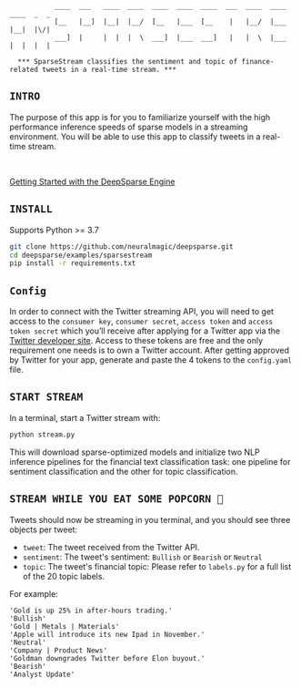 <!--
Copyright (c) 2021 - present / Neuralmagic, Inc. All Rights Reserved.

Licensed under the Apache License, Version 2.0 (the "License");
you may not use this file except in compliance with the License.
You may obtain a copy of the License at

   http://www.apache.org/licenses/LICENSE-2.0

Unless required by applicable law or agreed to in writing,
software distributed under the License is distributed on an "AS IS" BASIS,
WITHOUT WARRANTIES OR CONDITIONS OF ANY KIND, either express or implied.
See the License for the specific language governing permissions and
limitations under the License.
-->


               ____  ___   ____  ____  ____  ____  ____  ___  ____  ____  ____  _  _ 
               [__   |__]  |__|  |__/  [__   |___  [__    |   |__/  |___  |__|  |\/| 
               ___]  |     |  |  |  \  ___]  |___  ___]   |   |  \  |___  |  |  |  | 
                                                                                          
      *** SparseStream classifies the sentiment and topic of finance-related tweets in a real-time stream. ***


## `INTRO`

The purpose of this app is for you to familiarize yourself with the high performance inference speeds of sparse models in a streaming environment. You will be able to use this app to classify tweets in a real-time stream.

<br />

[Getting Started with the DeepSparse Engine](https://github.com/neuralmagic/deepsparse)

## `INSTALL`

Supports Python >= 3.7

```bash
git clone https://github.com/neuralmagic/deepsparse.git
cd deepsparse/examples/sparsestream
pip install -r requirements.txt
```

## `Config`

In order to connect with the Twitter streaming API, you will need to get access to the `consumer key`, `consumer secret`, `access token` and `access token secret` which you’ll receive after applying for a Twitter app via the [Twitter developer site](https://developer.twitter.com/en). Access to these tokens are free and the only requirement one needs is to own a Twitter account. After getting approved by Twitter for your app, generate and paste the 4 tokens to the `config.yaml` file.

## <div>`START STREAM`</div>

In a terminal, start a Twitter stream with:
```bash
python stream.py
```

This will download sparse-optimized models and initialize two NLP inference pipelines for the financial text classification task: one pipeline for sentiment classification and the other for topic classification.

## <div>`STREAM WHILE YOU EAT SOME POPCORN 🍿`</div>

Tweets should now be streaming in you terminal, and you should see three objects per tweet:

- `tweet`: The tweet received from the Twitter API.
- `sentiment`: The tweet's sentiment: `Bullish` or `Bearish` or `Neutral`
- `topic`: The tweet's financial topic: Please refer to `labels.py` for a full list of the 20 topic labels.

For example:

```text
'Gold is up 25% in after-hours trading.'
'Bullish'
'Gold | Metals | Materials'
'Apple will introduce its new Ipad in November.'
'Neutral'
'Company | Product News'
'Goldman downgrades Twitter before Elon buyout.'
'Bearish'
'Analyst Update'
```
